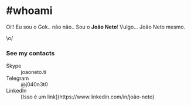 # #whoami 

Oi!! Eu sou o Gok.. não não.. Sou o **João Neto**! Vulgo... João Neto mesmo.

\o/

### See my contacts

<dl>
<dt>Skype</dt>
<dd>joaoneto.ti</dd>
<dt>Telegram</dt>
<dd>@j040n3t0</dd>
<dt>LinkedIn</dt>
<dd>[Isso é um link](https://www.linkedin.com/in/joão-neto)</dd>
</dl>

